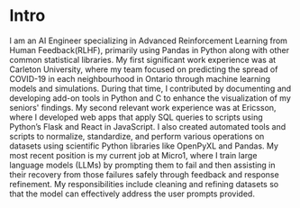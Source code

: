# Intro

I am an AI Engineer specializing in Advanced Reinforcement Learning from Human Feedback(RLHF),
primarily using Pandas in Python along with other common statistical libraries.
My first significant work experience was at Carleton University, where my team focused on predicting the spread of
COVID-19 in each neighbourhood in Ontario through machine learning models and simulations.
During that time, I contributed by documenting and developing add-on tools in Python and C to enhance the visualization
of my seniors' findings. My second relevant work experience was at Ericsson, where I developed web apps that apply
SQL queries to scripts using Python’s Flask and React in JavaScript. I also created automated tools and scripts
to normalize, standardize, and perform various operations on datasets using scientific Python libraries like OpenPyXL and Pandas.
My most recent position is my current job at Micro1, where I train large language models (LLMs) by prompting them to fail
and then assisting in their recovery from those failures safely through feedback and response refinement.
My responsibilities include cleaning and refining datasets so that the model can effectively address the user prompts provided.
